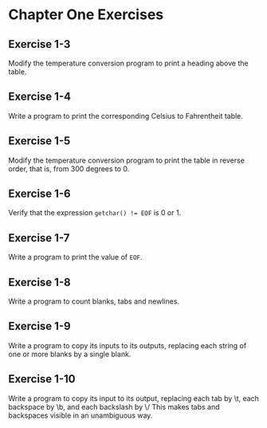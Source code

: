 # Chapter One Exercises

## Exercise 1-3

Modify the temperature conversion program to print a heading above the table.

## Exercise 1-4

Write a program to print the corresponding Celsius to Fahrentheit table. 

## Exercise 1-5 

Modify the temperature conversion program to print the table in reverse order, that is, from 300 degrees to 0. 

## Exercise 1-6

Verify that the expression `getchar() != EOF` is 0 or 1.

## Exercise 1-7

Write a program to print the value of `EOF`.

## Exercise 1-8
Write a program to count blanks, tabs and newlines.

## Exercise 1-9
Write a program to copy its inputs to its outputs, replacing each string of one or more blanks by a single blank.

## Exercise 1-10
Write a program to copy its input to its output, replacing each tab by \t, each backspace by \b, and each backslash by \\/ This makes tabs and backspaces visible in an unambiguous way. 
